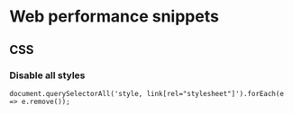 # Web performance snippets

## CSS
### Disable all styles
```
document.⁠⁠querySelectorAll('style, link[rel="stylesheet"]').forEach(e => e.remove());
```
